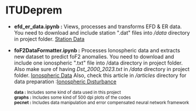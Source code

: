 # ITUDeprem

- **efd_er_data.ipynb :** Views, processes and transforms EFD & ER data. You need to download and include station ".dat" files into _/data_ directory in project folder. [Station Data](https://drive.google.com/drive/folders/1pVy-RE3VjO5KtezpMcaVnX1QcUKLBcC5?usp=share_link)
- **foF2DataFormatter.ipynb :** Processes Ionospheric data and extracts new dataset to predict foF2 anomalies. You need to download and include one ionospheric ".txt" file into /data directory in project folder. Also make sure of having _Dst_2000_2023.txt_ in _/data_ directory in project folder. [Ionospheric Data](https://drive.google.com/drive/folders/1LKGH8AIc350Z0QEkC5Yr-pYMkvqsMnoW?usp=share_link) Also, check this article in _/articles_ directory for data preparation :[Ionospheric Dısturbance](https://github.com/SrknMcT/ITUDeprem/blob/main/articles/Ionospheric_foF2_disturbance_forecast.pdf)

     <sub>**data :** Includes some kind of data used in this project</sub><br><sub>**graphs :** Includes some kind of 500 dpi plots of the codes</sub><br><sub>**pecnet :** Includes data manipulation and error compensated neural network framework</sub>  
